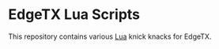 # EdgeTX Lua Scripts

This repository contains various [Lua](https://luadoc.edgetx.org) knick knacks for EdgeTX.
